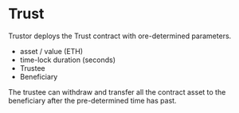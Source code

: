 # Trust

Trustor deploys the Trust contract with ore-determined parameters.

- asset / value (ETH)
- time-lock duration (seconds)
- Trustee
- Beneficiary

The trustee can withdraw and transfer all the contract asset to the beneficiary after the pre-determined time has past.
